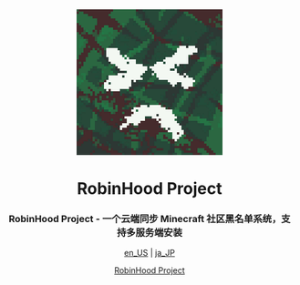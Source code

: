 <!-- readme -->

<div align="center">

<img src="public/logo.png" width="256" height="256">

# RobinHood Project

### RobinHood Project - 一个云端同步 Minecraft 社区黑名单系统，支持多服务端安装

[en_US](https://github.com/Minecraft-RobinHood-Project/.github/blob/main/profile/README_en_US.md) | [ja_JP](https://github.com/Minecraft-RobinHood-Project/.github/blob/main/profile/README_ja_JP.md)

[RobinHood Project](https://github.com/Minecraft-RobinHood-Project/RobinHoodProject)
  
</div>
